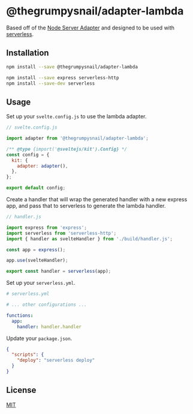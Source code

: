 # @thegrumpysnail/adapter-lambda

Based off of the [Node Server Adapter](https://kit.svelte.dev/docs/adapter-node) and designed to be used with [serverless](https://www.npmjs.com/package/serverless).

## Installation

```bash
npm install --save @thegrumpysnail/adapter-lambda

npm install --save express serverless-http
npm install --save-dev serverless
```

## Usage

Set up your `svelte.config.js` to use the lambda adapter.

```js
// svelte.config.js

import adapter from '@thegrumpysnail/adapter-lambda';

/** @type {import('@sveltejs/kit').Config} */
const config = {
  kit: {
    adapter: adapter(),
  },
};

export default config;
```

Create a handler that will wrap the generated handler with a new express app, and pass that to serverless to generate the lambda handler.

```js
// handler.js

import express from 'express';
import serverless from 'serverless-http';
import { handler as svelteHandler } from './build/handler.js';

const app = express();

app.use(svelteHandler);

export const handler = serverless(app);
````

Set up your `serverless.yml`.

```yaml
# serverless.yml

# ... other configurations ...

functions:
  app:
    handler: handler.handler
```

Update your `package.json`.

```json
{
  "scripts": {
    "deploy": "serverless deploy"
  }
}
```

## License

[MIT](LICENSE)

